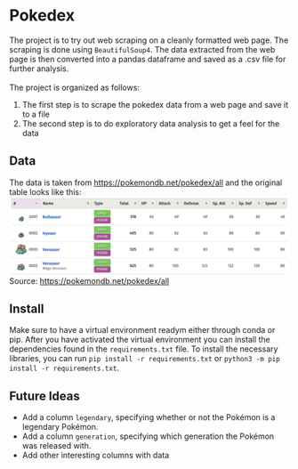 # Pokedex
The project is to try out web scraping on a cleanly formatted web page. The scraping is done using `BeautifulSoup4`. The data extracted from the web page is then converted into a pandas dataframe and saved as a .csv file for further analysis.
<br><br>
The project is organized as follows:
1. The first step is to scrape the pokedex data from a web page and save it to a file
2. The second step is to do exploratory data analysis to get a feel for the data


## Data
The data is taken from https://pokemondb.net/pokedex/all and the original table looks like this:
![Pokedex first rows](/images/pokedex_first_rows.png "first rows of pokedex")
Source: https://pokemondb.net/pokedex/all



## Install
Make sure to have a virtual environment readym either through conda or pip. After you have activated the virtual environment you can install the dependencies found in the `requirements.txt` file. To install the necessary libraries, you can run `pip install -r requirements.txt` or `python3 -m pip install -r requirements.txt`. 


## Future Ideas
* Add a column `legendary`, specifying whether or not the Pokémon is a legendary Pokémon.
* Add a column `generation`, specifying which generation the Pokémon was released with.
* Add other interesting columns with data
